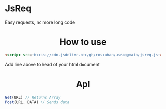 # JsReq
Easy requests, no more long code
<br>
<h1 align="center">How to use</h1>

```html
<script src="https://cdn.jsdelivr.net/gh/rostuhan/JsReq@main/jsreq.js"></script>
```
Add line above to head of your html document

<h1 align="center">Api</h1>

<div>

```js
Get(URL) // Returns Array
Post(URL, DATA) // Sends data
```

</div>
